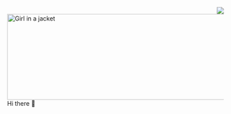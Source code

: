 <div style="background-image: url('https://www.w3schools.com/html/pic_trulli.jpg');">

<img align='right' src="https://github-readme-stats.vercel.app/api?username=streetturtle&title_color=88C0D0&icon_color=88C0D0&text_color=E5E9F0&bg_color=2E3440">

<img src="https://www.w3schools.com/html/pic_trulli.jpg" alt="Girl in a jacket" width="854" height="200">

</div

### Hi there 👋

<!--
**streetturtle/streetturtle** is a ✨ _special_ ✨ repository because its `README.md` (this file) appears on your GitHub profile.
\
